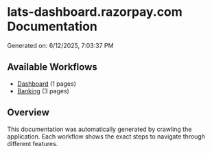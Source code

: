# lats-dashboard.razorpay.com Documentation

Generated on: 6/12/2025, 7:03:37 PM

## Available Workflows

- [Dashboard](./dashboard.md) (1 pages)
- [Banking](./banking.md) (3 pages)

## Overview

This documentation was automatically generated by crawling the application.
Each workflow shows the exact steps to navigate through different features.
